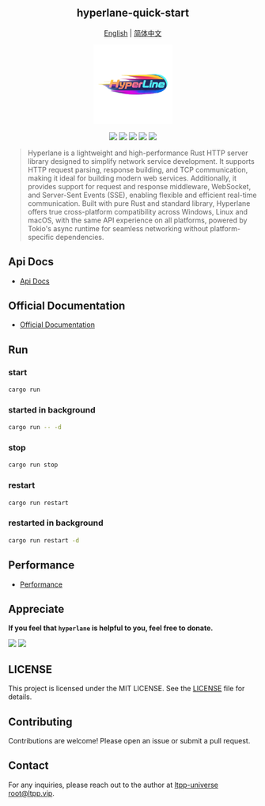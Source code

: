 <center>

## hyperlane-quick-start

[English](readme.md) | [简体中文](readme.zh-cn.md)

<img src="./static/img/logo.png" alt="" height="160">

[![](https://img.shields.io/crates/v/hyperlane.svg)](https://crates.io/crates/hyperlane)
[![](https://img.shields.io/crates/d/hyperlane.svg)](https://img.shields.io/crates/d/hyperlane.svg)
[![](https://docs.rs/hyperlane/badge.svg)](https://docs.rs/hyperlane)
[![](https://github.com/ltpp-universe/hyperlane/workflows/Rust/badge.svg)](https://github.com/ltpp-universe/hyperlane/actions?query=workflow:Rust)
[![](https://img.shields.io/crates/l/hyperlane.svg)](./license)

</center>

> Hyperlane is a lightweight and high-performance Rust HTTP server library designed to simplify network service development. It supports HTTP request parsing, response building, and TCP communication, making it ideal for building modern web services. Additionally, it provides support for request and response middleware, WebSocket, and Server-Sent Events (SSE), enabling flexible and efficient real-time communication. Built with pure Rust and standard library, Hyperlane offers true cross-platform compatibility across Windows, Linux and macOS, with the same API experience on all platforms, powered by Tokio's async runtime for seamless networking without platform-specific dependencies.

## Api Docs

- [Api Docs](https://docs.rs/hyperlane/latest/hyperlane/)

## Official Documentation

- [Official Documentation](https://docs.ltpp.vip/hyperlane/)

## Run

### start

```sh
cargo run
```

### started in background

```sh
cargo run -- -d
```

### stop

```sh
cargo run stop
```

### restart

```sh
cargo run restart
```

### restarted in background

```sh
cargo run restart -d
```

## Performance

- [Performance](https://docs.ltpp.vip/hyperlane/speed)

## Appreciate

**If you feel that `hyperlane` is helpful to you, feel free to donate.**

<img src="https://docs.ltpp.vip/img/wechat-pay.png" width="200">
<img src="https://docs.ltpp.vip/img/alipay-pay.jpg" width="200">

## LICENSE

This project is licensed under the MIT LICENSE. See the [LICENSE](LICENSE) file for details.

## Contributing

Contributions are welcome! Please open an issue or submit a pull request.

## Contact

For any inquiries, please reach out to the author at [ltpp-universe <root@ltpp.vip>](mailto:root@ltpp.vip).
